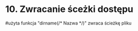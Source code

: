 # 10. Zwracanie śceżki dostępu

#użyta funkcja "dirname(/* Nazwa */)" zwraca ścieżkę pliku



<?php
$nazwa = "index.php";
$sciezka = dirname($nazwa);
echo $sciezka;
?>
